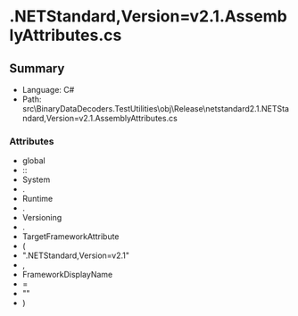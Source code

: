 ﻿# .NETStandard,Version=v2.1.AssemblyAttributes.cs

## Summary

* Language: C#
* Path: src\BinaryDataDecoders.TestUtilities\obj\Release\netstandard2.1\.NETStandard,Version=v2.1.AssemblyAttributes.cs

### Attributes

 - global
 - ::
 - System
 - .
 - Runtime
 - .
 - Versioning
 - .
 - TargetFrameworkAttribute
 - (
 - ".NETStandard,Version=v2.1"
 - ,
 - FrameworkDisplayName
 - =
 - ""
 - )

